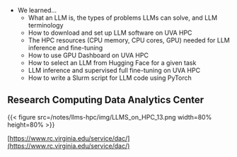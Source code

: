 * We learned…
  * What an LLM is, the types of problems LLMs can solve, and LLM terminology
  * How to download and set up LLM software on UVA HPC
  * The HPC resources (CPU memory, CPU cores, GPU) needed for LLM inference and fine-tuning
  * How to use GPU Dashboard on UVA HPC
  * How to select an LLM from Hugging Face for a given task
  * LLM inference and supervised full fine-tuning on UVA HPC
  * How to write a Slurm script for LLM code using PyTorch

## Research Computing Data Analytics Center

{{< figure src=/notes/llms-hpc/img/LLMS_on_HPC_13.png width=80% height=80% >}}

[https://www.rc.virginia.edu/service/dac/](https://www.rc.virginia.edu/service/dac/)



